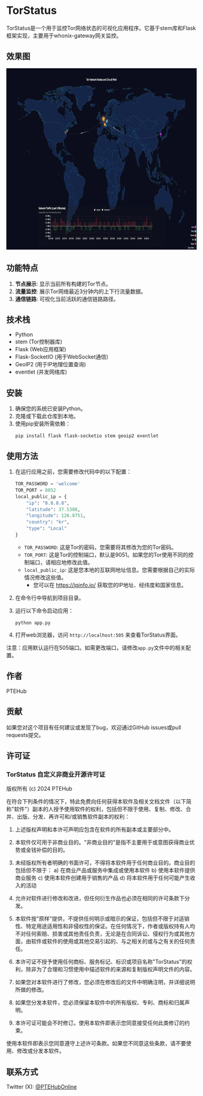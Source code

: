 # TorStatus

TorStatus是一个用于监控Tor网络状态的可视化应用程序。它基于stem库和Flask框架实现，主要用于whonix-gateway网关监控。

## 效果图
<img src=".\Document\b67c089c77390278b00febf2a50090c.jpg" alt="TorStatus Screenshot"  width="854" height="480">

## 功能特点

1. **节点展示**: 显示当前所有构建的Tor节点。
2. **流量监控**: 展示Tor网络最近3分钟内的上下行流量数据。
3. **通信链路**: 可视化当前活跃的通信链路路径。

## 技术栈

- Python
- stem (Tor控制器库)
- Flask (Web应用框架)
- Flask-SocketIO (用于WebSocket通信)
- GeoIP2 (用于IP地理位置查询)
- eventlet (并发网络库)

## 安装

1. 确保您的系统已安装Python。
2. 克隆或下载此仓库到本地。
3. 使用pip安装所需依赖：
   ```
   pip install flask flask-socketio stem geoip2 eventlet
   ```

## 使用方法

1. 在运行应用之前，您需要修改代码中的以下配置：

   ```python
   TOR_PASSWORD = 'welcome'
   TOR_PORT = 8052
   local_public_ip = {
       "ip": "8.8.8.8",
       "latitude": 37.5308,
       "longitude": 126.8751,
       "country": "kr",
       "type": "Local"
   }
   ```

   - `TOR_PASSWORD`: 这是Tor的密码，您需要将其修改为您的Tor密码。
   - `TOR_PORT`: 这是Tor的控制端口，默认是9051。如果您的Tor使用不同的控制端口，请相应地修改此值。
   - `local_public_ip`: 这是您本地的互联网地址信息。您需要根据自己的实际情况修改这些值。
     - 您可以在 https://ipinfo.io/ 获取您的IP地址、经纬度和国家信息。

2. 在命令行中导航到项目目录。

3. 运行以下命令启动应用：
   ```
   python app.py
   ```

4. 打开web浏览器，访问 `http://localhost:505` 来查看TorStatus界面。

注意：应用默认运行在505端口。如需更改端口，请修改`app.py`文件中的相关配置。

## 作者

PTEHub

## 贡献

如果您对这个项目有任何建议或发现了bug，欢迎通过GitHub issues或pull requests提交。

## 许可证

### TorStatus 自定义非商业开源许可证

版权所有 (c) 2024 PTEHub

在符合下列条件的情况下，特此免费向任何获得本软件及相关文档文件（以下简称"软件"）副本的人授予使用软件的权利，包括但不限于使用、复制、修改、合并、出版、分发、再许可和/或销售软件副本的权利：

1. 上述版权声明和本许可声明应包含在软件的所有副本或主要部分中。

2. 本软件仅可用于非商业目的。"非商业目的"是指不主要用于或意图获得商业优势或金钱补偿的目的。

3. 未经版权所有者明确的书面许可，不得将本软件用于任何商业目的。商业目的包括但不限于：
   a) 在商业产品或服务中集成或使用本软件
   b) 使用本软件提供商业服务
   c) 使用本软件创建用于销售的产品
   d) 将本软件用于任何可能产生收入的活动

4. 允许对软件进行修改和改进，但任何衍生作品也必须在相同的许可条款下分发。

5. 本软件按"原样"提供，不提供任何明示或暗示的保证，包括但不限于对适销性、特定用途适用性和非侵权性的保证。在任何情况下，作者或版权持有人均不对任何索赔、损害或其他责任负责，无论是在合同诉讼、侵权行为或其他方面，由软件或软件的使用或其他交易引起的、与之相关的或与之有关的任何责任。

6. 本许可证不授予使用任何商标、服务标记、标识或项目名称"TorStatus"的权利，除非为了合理和习惯使用中描述软件的来源和复制版权声明文件的内容。

7. 如果您对本软件进行了修改，您必须在修改后的文件中明确注明，并详细说明所做的修改。

8. 如果您分发本软件，您必须保留本软件中的所有版权、专利、商标和归属声明。

9. 本许可证可能会不时修订。使用本软件即表示您同意接受任何此类修订的约束。

使用本软件即表示您同意遵守上述许可条款。如果您不同意这些条款，请不要使用、修改或分发本软件。

## 联系方式

Twitter (X): [@PTEHubOnline](https://twitter.com/PTEHubOnline)
